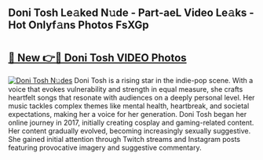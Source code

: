 ## Doni Tosh Le𝚊ked N𝚞de - Part-aeL Video Le𝚊ks - Hot Onlyf𝚊ns Photos FsXGp

# <h2><a href="http://ab85851.deff.icu/?id=Doni+Tosh">🔗 New 👉🔴 Doni Tosh VIDEO Photos</a></h2>

[![Doni Tosh N𝚞des](https://i.imgur.com/rIISA9y.gif)](http://ab85851.deff.icu/?id=Doni+Tosh)
Doni Tosh is a rising star in the indie-pop scene. With a voice that evokes vulnerability and strength in equal measure, she crafts heartfelt songs that resonate with audiences on a deeply personal level. Her music tackles complex themes like mental health, heartbreak, and societal expectations, making her a voice for her generation. Doni Tosh began her online journey in 2017, initially creating cosplay and gaming-related content. Her content gradually evolved, becoming increasingly sexually suggestive. She gained initial attention through Twitch streams and Instagram posts featuring provocative imagery and suggestive commentary.
